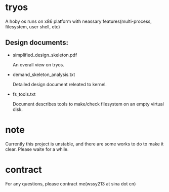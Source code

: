 # tryos
A hoby os runs on x86 platform with neassary features(multi-process, filesystem, user shell, etc)

## Design documents:

  - simplified_design_skeleton.pdf
  
    An overall view on tryos.
  
  - demand_skeleton_analysis.txt
  
    Detailed design document releated to kernel.
    
  - fs_tools.txt
  
    Document describes tools to make/check filesystem on an empty virtual disk.

# note
Currently this project is unstable, and there are some works to do to make it clear. Please waite for a while.

# contract
For any questions, please contract me(wssy213 at sina dot cn)
